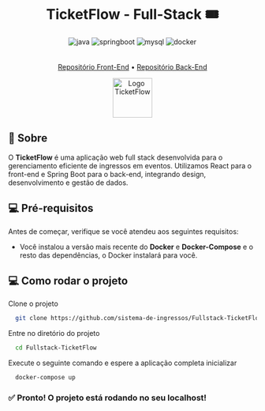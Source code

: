[JAVA__BADGE]: https://img.shields.io/badge/java-%23ED8B00.svg?style=for-the-badge&logo=openjdk&logoColor=white
[SPRINGBOOT__BADGE]: https://img.shields.io/badge/spring-%236DB33F.svg?style=for-the-badge&logo=spring&logoColor=white
[MYSQL__BADGE]: https://img.shields.io/badge/mysql-4479A1.svg?style=for-the-badge&logo=mysql&logoColor=white
[DOCKER__BADGE]: https://img.shields.io/badge/docker-%230db7ed.svg?style=for-the-badge&logo=docker&logoColor=white
[BACKEND__URL]: https://github.com/sistema-de-ingressos/API-Sistema-de-Ingressos
[FRONTEND__URL]: https://github.com/sistema-de-ingressos/Front-End-Sistema-de-Ingressos

<h1 align="center">TicketFlow - Full-Stack 🎟️</h1>

<div align="center" style="padding-bottom: 6px">

![java][JAVA__BADGE]
![springboot][SPRINGBOOT__BADGE]
![mysql][MYSQL__BADGE]
![docker][DOCKER__BADGE]
</div>

<div align="center">

[Repositório Front-End][FRONTEND__URL] •
[Repositório Back-End][BACKEND__URL]
  <div>
      <img src="https://github.com/user-attachments/assets/f4a69739-7381-421d-bd2b-6f318566e6be" height="80" alt="Logo TicketFlow">
  </div>
</div>

## 💬 Sobre

O **TicketFlow** é uma aplicação web full stack desenvolvida para o gerenciamento eficiente de ingressos em eventos. Utilizamos React para o front-end e Spring Boot para o back-end, integrando design, desenvolvimento e gestão de dados.

## 💻 Pré-requisitos

Antes de começar, verifique se você atendeu aos seguintes requisitos:

- Você instalou a versão mais recente do **Docker** e **Docker-Compose** e o resto das dependências, o Docker instalará para você.

## 💻 Como rodar o projeto

Clone o projeto

```bash
  git clone https://github.com/sistema-de-ingressos/Fullstack-TicketFlow
```

Entre no diretório do projeto

```bash
  cd Fullstack-TicketFlow
```

Execute o seguinte comando e espere a aplicação completa inicializar

```bash
  docker-compose up
```

### ✅ Pronto! O projeto está rodando no seu localhost! 

    
